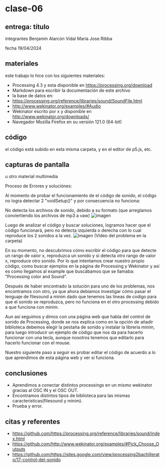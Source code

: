 # clase-06

## entrega: título

integrantes
Benjamín Alarcón Vidal
María Jose Ribba

fecha
19/04/2024

## materiales

este trabajo lo hice con los siguientes materiales:

- Processing 4.3 y esta disponible en https://processing.org/download
- Markdown para escribir la documentación de este archivo
- la base de datos en:
- https://processing.org/reference/libraries/sound/SoundFile.html
- http://www.wekinator.org/examples/#Audio
- Wekinator escrito por x y disponible en http://www.wekinator.org/downloads/
- Navegador Mozilla Firefox en su versión 121.0 (64-bit)

## código

el código está subido en esta misma carpeta, y en el editor de p5.js, etc.

## capturas de pantalla

u otro material multimedia

Proceso de Errores y soluciónes:

Al momento de probar el funcionamiento de el código de sonido, el código no logra detectar 2 "voidSetup()" y por consecuencia no funciona: 

No detecta los archivos de sonido, debido a su formato (que arreglamos conviertiendo los archivos de mp3 a vaw)
![imagen](https://github.com/GrimmUChile/audiv027-2024-1/assets/163590997/209b934a-55dd-49e9-a95b-c3ce96fb4359)

Luego de analizar el código y buscar soluciones, logramos hacer que el código funcionará, pero no detecta izquierda o derecha con lo cual reproduce los 2 sonidos a la vez.
![imagen](https://github.com/GrimmUChile/audiv027-2024-1/assets/163590997/f82f6594-d6e5-4537-9333-a52bca96d16d)
(Video del problema en la carpeta)

En su momento, no descubrimos cómo escribir el código para que detecte un rango de valor x, reproduzca un sonido y si detecta otro rango de valor x, reproduce otro sonido. Por lo que intentamos crear nuestro propio código, como buscar ejemplos en la página de Processing y Wekinator y así es como llegamos al example que buscábamos que se llamaba: "Processing color and Sound". 

Después de haber encontrado la solución para uno de los problemas, nos encontramos con otro, ya que ahora debíamos investigar cómo pasar el lenguaje de filesound a minim dado que tenemos las lineas de codigo para que el sonido se reproduzca, pero no funciona en el otro processing debido a que funciona con minim. 

Aun así seguimos y dimos con una página web que habla del control de sonido de Processing, donde se nos explica como en la opción de añadir biblioteca debemos elegir la pestaña de sonido y instalar la librería minim, para luego introducir un ejemplo de código que nos da para hacerlo funcionar con una tecla, aunque nosotros tenemos que editarlo para hacerlo funcionar con el mouse. 

Nuestro siguiente paso a seguir es probar editar el código de acuerdo a lo que aprendimos de esta página web y ver si funciona. 

## conclusiones
- Aprendimos a conectar distintos processings en un mismo wekinator gracias al OSC IN y el OSC OUT. 
- Encontramos distintos tipos de biblioteca para las mismas caracteristicas(filesound y minim).
- Prueba y error.

## citas y referentes

- <https://github.com/>https://processing.org/reference/libraries/sound/index.html
- <https://github.com/>http://www.wekinator.org/examples/#Pick_Choose_Outputs
- <https://github.com/>https://sites.google.com/view/processing2bachillerato/17-control-del-sonido
  
